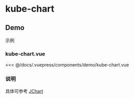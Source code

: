# kube-chart

## Demo
示例

<demo-kube-chart />

### kube-chart.vue
<<< @/docs/.vuepress/components/demo/kube-chart.vue

### 说明
具体可参考 [JChart](https://github.com/wt911122/JChart)

